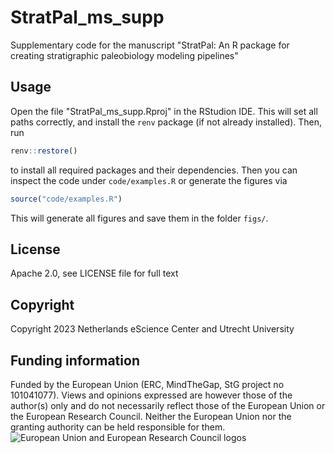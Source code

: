 # StratPal_ms_supp

Supplementary code for the manuscript "StratPal: An R package for creating stratigraphic paleobiology modeling pipelines"

## Usage

Open the file "StratPal_ms_supp.Rproj" in the RStudion IDE. This will set all paths correctly, and install the `renv` package (if not already installed). Then, run

```R
renv::restore()
```

to install all required packages and their dependencies. Then you can inspect the code under `code/examples.R` or generate the figures via

```R
source("code/examples.R")
```

This will generate all figures and save them in the folder `figs/`.

## License

Apache 2.0, see LICENSE file for full text

## Copyright

Copyright 2023 Netherlands eScience Center and Utrecht University

## Funding information

Funded by the European Union (ERC, MindTheGap, StG project no 101041077). Views and opinions expressed are however those of the author(s) only and do not necessarily reflect those of the European Union or the European Research Council. Neither the European Union nor the granting authority can be held responsible for them.
![European Union and European Research Council logos](https://erc.europa.eu/sites/default/files/2023-06/LOGO_ERC-FLAG_FP.png)

